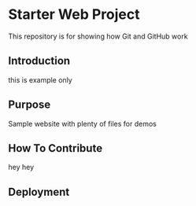 # Starter Web Project

This repository is for showing how Git and GitHub work

## Introduction

this is example only

## Purpose

Sample website with plenty of files for demos

## How To Contribute

hey hey

## Deployment
